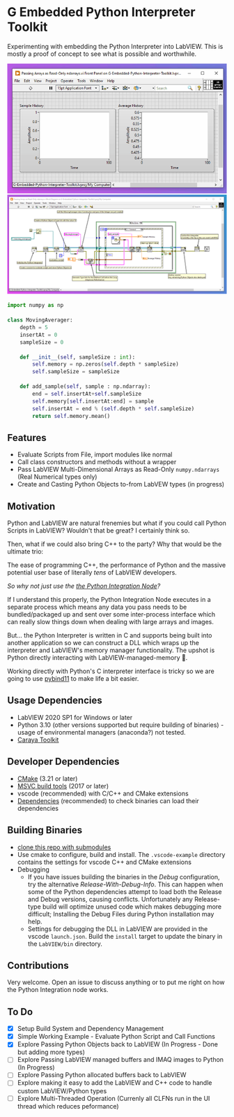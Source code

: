 # G Embedded Python Interpreter Toolkit

Experimenting with embedding the Python Interpreter into LabVIEW. This is mostly a proof of concept to see what is possible and worthwhile.

![Front Panel - The Moving Average Example](LabVIEW/img/moving-average-example.gif?raw=true)
![Block Diagram - LabVIEW code for calling a function from a Python Script](LabVIEW/img/moving-average-example.png?raw=true)

```python
import numpy as np

class MovingAverager:
    depth = 5
    insertAt = 0
    sampleSize = 0

    def __init__(self, sampleSize : int):
        self.memory = np.zeros(self.depth * sampleSize)
        self.sampleSize = sampleSize
    
    def add_sample(self, sample : np.ndarray):
        end = self.insertAt+self.sampleSize
        self.memory[self.insertAt:end] = sample
        self.insertAt = end % (self.depth * self.sampleSize)
        return self.memory.mean()

```

## Features

* Evaluate Scripts from File, import modules like normal
* Call class constructors and methods without a wrapper
* Pass LabVIEW Multi-Dimensional Arrays as Read-Only `numpy.ndarrays` (Real Numerical types only)
* Create and Casting Python Objects to-from LabVEW types (in progress)

## Motivation

Python and LabVIEW are natural frenemies but what if you could call Python Scripts in LabVIEW? Wouldn't that be great? I certainly think so.

Then, what if we could also bring C++ to the party? Why that would be the ultimate trio:

The ease of programming C++, the performance of Python and the massive potential user base of literally _tens_ of LabVIEW developers.

_So why not just use the [the Python Integration Node](https://www.ni.com/docs/en-US/bundle/labview/page/glang/python_node.html)?_

If I understand this properly, the Python Integration Node executes in a separate process which means any data you pass needs to be bundled/packaged up and sent over some inter-process interface which can really slow things down when dealing with large arrays and images.

But... the Python Interpreter is written in C and supports being built into another application so we can construct a DLL which wraps up the interpreter and LabVIEW's memory manager functionality. The upshot is Python directly interacting with LabVIEW-managed-memory 👏.

Working directly with Python's C interpreter interface is tricky so we are going to use [pybind11](https://github.com/pybind/pybind11) to make life a bit easier.

## Usage Dependencies
* LabVIEW 2020 SP1 for Windows or later
* Python 3.10 (other versions supported but require building of binaries) - usage of environmental managers (anaconda?) not tested.
* [Caraya Toolkit](https://github.com/JKISoftware/Caraya)

## Developer Dependencies
* [CMake](https://cmake.org/download/) (3.21 or later)
* [MSVC build tools](https://visualstudio.microsoft.com/downloads/) (2017 or later)
* vscode (recommended) with C/C++ and CMake extensions
* [Dependencies](https://github.com/lucasg/Dependencies) (recommended) to check binaries can load their dependencies

## Building Binaries
* [clone this repo with submodules](https://stackoverflow.com/a/4438292/5609762)
* Use cmake to configure, build and install. The `.vscode-example` directory contains the settings for vscode C++ and CMake extensions
* Debugging
    * If you have issues building the binaries in the _Debug_ configuration, try the alternative _Release-With-Debug-Info_. This can happen when some of the Python dependencies attempt to load both the Release and Debug versions, causing conflicts. Unfortunately any Release-type build will optimize unused code which makes debugging more difficult; Installing the Debug Files during Python installation may help. 
    * Settings for debugging the DLL in LabVIEW are provided in the vscode `launch.json`. Build the `install` target to update the binary in the `LabVIEW/bin` directory.

## Contributions
Very welcome. Open an issue to discuss anything or to put me right on how the Python Integration node works.

## To Do
- [x] Setup Build System and Dependency Management
- [x] Simple Working Example - Evaluate Python Script and Call Functions
- [x] Explore Passing Python Objects back to LabVIEW (In Progress - Done but adding more types)
- [ ] Explore Passing LabVIEW managed buffers and IMAQ images to Python (In Progress)
- [ ] Explore Passing Python allocated buffers back to LabVIEW
- [ ] Explore making it easy to add the LabVIEW and C++ code to handle custom LabVIEW/Python types
- [ ] Explore Multi-Threaded Operation (Currenly all CLFNs run in the UI thread which reduces peformance)
